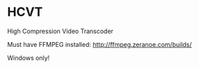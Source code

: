 HCVT
===============

High Compression Video Transcoder


Must have FFMPEG installed: http://ffmpeg.zeranoe.com/builds/


Windows only!
